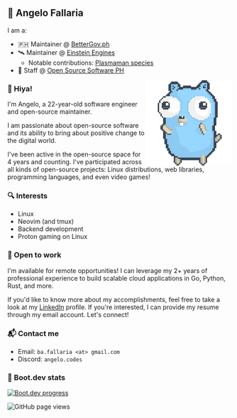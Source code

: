 ## 💚 Angelo Fallaria

I am a:

* 🇵🇭 Maintainer @ [BetterGov.ph](https://bettergov.ph/)
* 🛰️ Maintainer @ [Einstein Engines](https://github.com/Simple-Station/Einstein-Engines)
  * Notable contributions: [Plasmaman species](https://github.com/Simple-Station/Einstein-Engines/pull/1291)
* 🔵 Staff @ [Open Source Software PH](https://ossph.org/)

<img align="right" src="https://raw.githubusercontent.com/angelofallars/angelofallars/refs/heads/main/dancing-gopher.gif">

### 👋 Hiya!

I'm Angelo, a 22-year-old software engineer and open-source maintainer.

I am passionate about open-source software and its ability to bring about positive change to the digital world.

I've been active in the open-source space for 4 years and counting. I've participated across all kinds of open-source projects: Linux distributions, web libraries, programming languages, and even video games!

### 🔍 Interests

- Linux
- Neovim (and tmux)
- Backend development
- Proton gaming on Linux

### 💼 Open to work

I'm available for remote opportunities!
I can leverage my 2+ years of professional experience to build scalable cloud applications in Go, Python, Rust, and more.

If you'd like to know more about my accomplishments, feel free to take a look at my [LinkedIn](https://www.linkedin.com/in/angelofallaria/) profile.
If you're interested, I can provide my resume through my email account. Let's connect!

### 📬 Contact me

- Email: `ba.fallaria <at> gmail.com`
- Discord: `angelo.codes`

### 🥾 Boot.dev stats

<p align="left">
  <a href="https://www.boot.dev/u/angelothegopher" target="_blank">
    <img src="https://api.boot.dev/v1/users/public/772ab8ba-bb97-4350-a5a8-182d9443e617/thumbnail" alt="Boot.dev progress" width=450px>
  </a>
</p>

<img src="https://komarev.com/ghpvc/?username=angelofallars&color=8839ef&style=flat-square" alt="GitHub page views">
